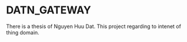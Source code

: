 # DATN_GATEWAY
There is a thesis of Nguyen Huu Dat. This project regarding to intenet of thing domain.
